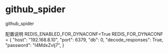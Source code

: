 # github_spider
github_spider

配置说明
REDIS_ENABLED_FOR_DYNACONF=True
REDIS_FOR_DYNACONF = {
    "host": "192.168.8.10",
    "port": 6379,
    "db": 0,
    "decode_responses": True,
    "password": "l4MdxZvlj7",
}
